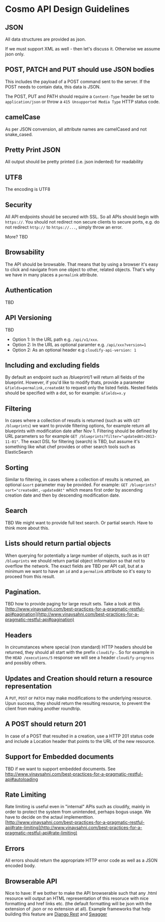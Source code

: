 # Cosmo API Design Guidelines

## JSON
All data structures are provided as json.

If we must support XML as well - then let's discuss it. Otherwise we assume json only.

## POST, PATCH and PUT should use JSON bodies
This includes the payload of a POST command sent to the server. If the POST needs to contain data, this data is JSON.

The POST, PUT and PATH should require a `Content-Type` header be set to `application/json` or throw a `415 Unsupported Media Type` HTTP status code.

## camelCase
As per JSON convension, all attribute names are camelCased and not snake_cased.

## Pretty Print JSON
All output should be pretty printed (i.e. json indented) for readability

## UTF8
The encoding is UTF8

## Security
All API endpoints should be secured with SSL.
So all APIs should begin with `https://`.
You should not redirect non secure clients to secure ports, e.g. do not redirect `http://` to `https://...`, simply throw an error.

More? TBD

## Browsability
The API should be browsable. That means that by using a browser it's easy to click and navigate from one object to other, related objects. That's why we have in many places a `permalink` attribute.

## Authentication
TBD

## API Versioning
TBD

* Option 1: In the URL path e.g. `/api/v1/xxx`.
* Option 2: In the URL as optional paramter e.g. `/api/xxx?version=1`
* Option 2: As an optional header e.g `cloudify-api-version: 1`


## Including and excluding fields
By default an endpoint such as /blueprint/1 will return all fields of the blueprint.
However, if you'd like to modify thats, provide a parameter `&fields=permalink,createdAt` to request only the listed fields.
Nested fields should be specified with a dot, so for example: `&fields=x.y`

## Filtering
In cases where a collection of resutls is returned (such as with `GET /blueprints`) we want to provide filtering options, for example return all blueprints with modification date after Nov 1.
Filtering should be defined by URL parameters so for example `GET /blueprints?filter="updatedAt>2013-11-01"`. The exact DSL for filtering (search) is TBD, but assume it's something like what chef provides or other search tools such as ElasticSearch

## Sorting
Similar to filtering, in cases where a collection of results is returned, an optional `&sort` parameter may be provided. For example: `GET /blueprints?sort="createdAt,-updatedAt"` which means first order by ascending creation date and then by descending modification date.

## Search
TBD
We might want to provide full text search. Or partial search. Have to think more about this.

## Lists should return partial objects
When querying for potentially a large number of objects, such as in `GET /blueprints` we should return partial object information so that not to overflow the network. The exact fields are TBD per API call, but at a minimum we want to have an `id` and a `permalink` attribute so it's easy to proceed from this result.

## Pagination.
TBD how to provide paging for large result sets.
Take a look at this [http://www.vinaysahni.com/best-practices-for-a-pragmatic-restful-api#pagination](http://www.vinaysahni.com/best-practices-for-a-pragmatic-restful-api#pagination)

## Headers
In circumstances where special (non standard) HTTP headers should be returned, they should all start with the prefix `cloudify-`. So for example in the `HEAD /executions/5` response we will see a header `cloudify-progress` and possibly others.

## Updates and Creation should return a resource representation
A `PUT`, `POST` or `PATCH` may make modifications to the underlying resource.
Upun success, they should return the resulting resource, to prevent the client from making another roundtrip.

## A POST should return 201
In case of a POST that resulted in a creation, use a HTTP 201 status code and include a Location header that points to the URL of the new resource.

## Support for Embedded documents
TBD if we want to support embedded documents. See http://www.vinaysahni.com/best-practices-for-a-pragmatic-restful-api#autoloading

## Rate Limiting
Rate limiting is useful even in "internal" APIs such as cloudify, mainly in order to protect the system from unintended, perhaps bogus usage.
We have to decide on the actaul implementtion. [http://www.vinaysahni.com/best-practices-for-a-pragmatic-restful-api#rate-limiting](http://www.vinaysahni.com/best-practices-for-a-pragmatic-restful-api#rate-limiting)

## Errors
All errors should return the appropriate HTTP error code as well as a JSON encoded body.

## Browserable API
Nice to have: If we bother to make the API browserable such that any .html resource will output an HTML representation of this resoruce with nice formatting and href links etc. (the default formatting will be json with the extension of .json or no extension at all). Example frameworks that help building this feature are [Django Rest](http://django-rest-framework.org/) and [Swagger](https://developers.helloreverb.com/swagger/)


